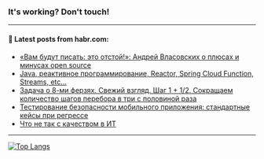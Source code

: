 ### It's working? Don't touch!

---
<!--
#### 🛠️ Technical stack:

![C++](https://img.shields.io/badge/C++-informational?logo=c%2B%2B&style=flat&logoColor=white&color=9C033A)
![Java](https://img.shields.io/badge/Java-informational?logo=java&style=flat&logoColor=white&color=007396)
![Kotlin](https://img.shields.io/badge/Kotlin-informational?logo=Kotlin&style=flat&logoColor=white&color=0095D5)
![JS](https://img.shields.io/badge/JS-informational?logo=javaScript&style=flat&logoColor=black&color=F7Df1E) <br>
![HTML5](https://img.shields.io/badge/HTML5-informational?logo=html5&style=flat&logoColor=white&color=E34F26)
![CSS3](https://img.shields.io/badge/CSS3-informational?logo=css3&style=flat&logoColor=white&color=157286)
![Sass](https://img.shields.io/badge/Saas-informational?logo=sass&style=flat&logoColor=white&color=hotpink)
![PHP](https://img.shields.io/badge/PHP-informational?logo=php&style=flat&logoColor=white&color=777BB4) <br>
![WebPAck](https://img.shields.io/badge/WebPack-informational?logo=webPack&style=flat&logoColor=white&color=FF6F00)
![Bootstrap](https://img.shields.io/badge/Bootstrap-informational?logo=Bootstrap&style=flat&logoColor=white&color=7952B3)
![MySQL](https://img.shields.io/badge/MySQL-informational?logo=MySQL&style=flat&logoColor=white&color=00f) <br>
![NodeJS](https://img.shields.io/badge/NodeJS-informational?logo=node.js&style=flat&logoColor=white&color=43853D)
![Spring](https://img.shields.io/badge/Spring-informational?logo=Spring&style=flat&logoColor=white&color=0A9EDC)
![Angular](https://img.shields.io/badge/Vue-informational?logo=vue.js&style=flat&logoColor=white&color=red)
![Git](https://img.shields.io/badge/Git-informational?logo=git&style=flat&logoColor=white&color=darkorange)

___
-->

#### 💬 Latest posts from habr.com:

<!-- BLOG-POST-LIST:START -->
- [«Вам будут писать: это отстой!»: Андрей Власовских о плюсах и минусах open source](https://habr.com/ru/post/679754/?utm_source=habrahabr&utm_medium=rss&utm_campaign=679754)
- [Java, реактивное программирование, Reactor, Spring Cloud Function, Streams, etc…](https://habr.com/ru/post/679750/?utm_source=habrahabr&utm_medium=rss&utm_campaign=679750)
- [Задача о 8-ми ферзях. Свежий взгляд. Шаг 1 + 1/2. Сокращаем количество шагов перебора в три с половиной раза](https://habr.com/ru/post/679738/?utm_source=habrahabr&utm_medium=rss&utm_campaign=679738)
- [Тестирование безопасности мобильного приложения: стандартные кейсы при регрессе](https://habr.com/ru/post/676978/?utm_source=habrahabr&utm_medium=rss&utm_campaign=676978)
- [Что не так с качеством в ИТ](https://habr.com/ru/post/679564/?utm_source=habrahabr&utm_medium=rss&utm_campaign=679564)
<!-- BLOG-POST-LIST:END -->

---

[![Top Langs](https://github-readme-stats.vercel.app/api/top-langs/?username=zloylis&layout=compact&hide_border=true&theme=dracula)](https://github.com/zloylis)
